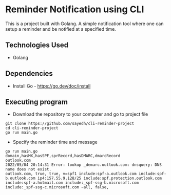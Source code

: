 # Reminder Notification using CLI
This is a project built with Golang. A simple notification tool where one can setup a reminder and be notified at a specified time.


## Technologies Used
* Golang


## Dependencies

* Install Go - https://go.dev/doc/install


## Executing program

* Download the repository to your computer and go to project file
```
git clone https://github.com/sayedh/cli-reminder-project
cd cli-reminder-project
go run main.go
```

* Specify the reminder time and message
```
go run main.go
domain,hasMX,hasSPF,sprRecord,hasDMARC,dmarcRecord
outlook.com  
2022/05/04 20:14:31 Error: lookup _demarc.outlook.com: dnsquery: DNS name does not exist.
outlook.com, true, true, v=spf1 include:spf-a.outlook.com include:spf-b.outlook.com ip4:157.55.9.128/25 include:spf.protection.outlook.com include:spf-a.hotmail.com include:_spf-ssg-b.microsoft.com include:_spf-ssg-c.microsoft.com ~all, false,
```
